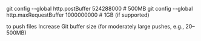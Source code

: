 git config --global http.postBuffer 524288000  # 500MB
git config --global http.maxRequestBuffer 1000000000  # 1GB (if supported)


to push files Increase Git buffer size (for moderately large pushes, e.g., 20–500MB)
